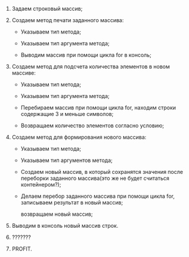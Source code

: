 1. Задаем строковый массив;

2. Создаем метод печати заданного массива:

    * Указываем тип метода;

    * Указываем тип аргумента метода;

    * Выводим массив при помощи цикла for в консоль;

3. Создаем метод для подсчета количества элементов в новом массиве:

    * Указываем тип метода;

    * Указываем тип аргумента метода;

    * Перебираем массив при помощи цикла for, находим строки содержащие 3 и меньше символов;

    * Возвращаем количество элементов согласно условию;

4. Создаем метод для формирования нового массива:

    * Указываем тип метода;

    * Указываем тип аргументов метода;

    * Создаем новый массив, в который сохранятся значения после переборки заданного массива(это же не будет считаться контейнером?);

    * Делаем перебор заданного массива при помощи цикла for, записываем результат в новый массив;

        возвращаем новый массив;

5. Выводим в консоль новый массив строк.
6. ???????
7. PROFIT.
